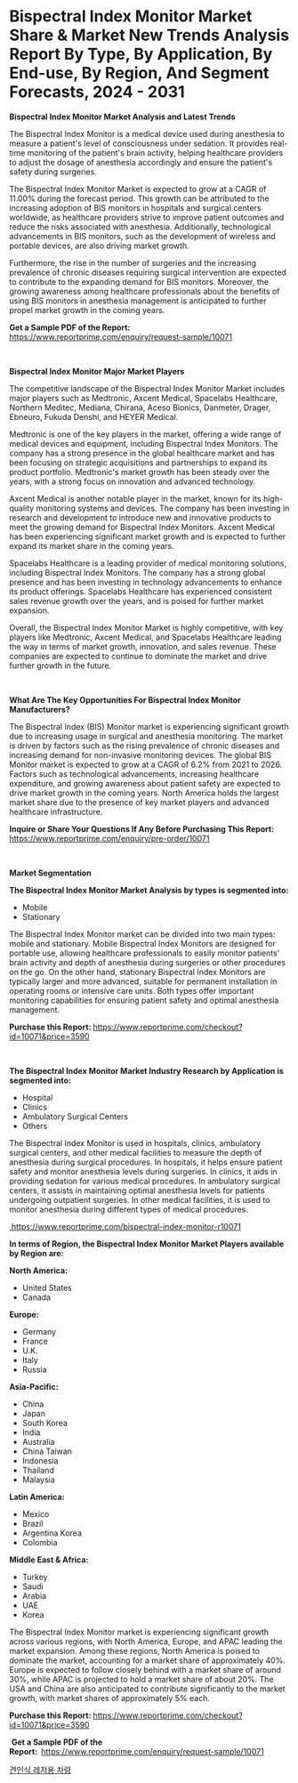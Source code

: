 <p><h1>Bispectral Index Monitor Market Share & Market New Trends Analysis Report By Type, By Application, By End-use, By Region, And Segment Forecasts, 2024 - 2031</h1></p><p><strong>Bispectral Index Monitor Market Analysis and Latest Trends</strong></p>
<p><p>The Bispectral Index Monitor is a medical device used during anesthesia to measure a patient's level of consciousness under sedation. It provides real-time monitoring of the patient's brain activity, helping healthcare providers to adjust the dosage of anesthesia accordingly and ensure the patient's safety during surgeries.</p><p>The Bispectral Index Monitor Market is expected to grow at a CAGR of 11.00% during the forecast period. This growth can be attributed to the increasing adoption of BIS monitors in hospitals and surgical centers worldwide, as healthcare providers strive to improve patient outcomes and reduce the risks associated with anesthesia. Additionally, technological advancements in BIS monitors, such as the development of wireless and portable devices, are also driving market growth.</p><p>Furthermore, the rise in the number of surgeries and the increasing prevalence of chronic diseases requiring surgical intervention are expected to contribute to the expanding demand for BIS monitors. Moreover, the growing awareness among healthcare professionals about the benefits of using BIS monitors in anesthesia management is anticipated to further propel market growth in the coming years.</p></p>
<p><strong>Get a Sample PDF of the Report:&nbsp;</strong> <a href="https://www.reportprime.com/enquiry/request-sample/10071">https://www.reportprime.com/enquiry/request-sample/10071</a></p>
<p>&nbsp;</p>
<p><strong>Bispectral Index Monitor Major Market Players</strong></p>
<p><p>The competitive landscape of the Bispectral Index Monitor Market includes major players such as Medtronic, Axcent Medical, Spacelabs Healthcare, Northern Meditec, Mediana, Chirana, Aceso Bionics, Danmeter, Drager, Ebneuro, Fukuda Denshi, and HEYER Medical.</p><p>Medtronic is one of the key players in the market, offering a wide range of medical devices and equipment, including Bispectral Index Monitors. The company has a strong presence in the global healthcare market and has been focusing on strategic acquisitions and partnerships to expand its product portfolio. Medtronic's market growth has been steady over the years, with a strong focus on innovation and advanced technology.</p><p>Axcent Medical is another notable player in the market, known for its high-quality monitoring systems and devices. The company has been investing in research and development to introduce new and innovative products to meet the growing demand for Bispectral Index Monitors. Axcent Medical has been experiencing significant market growth and is expected to further expand its market share in the coming years.</p><p>Spacelabs Healthcare is a leading provider of medical monitoring solutions, including Bispectral Index Monitors. The company has a strong global presence and has been investing in technology advancements to enhance its product offerings. Spacelabs Healthcare has experienced consistent sales revenue growth over the years, and is poised for further market expansion.</p><p>Overall, the Bispectral Index Monitor Market is highly competitive, with key players like Medtronic, Axcent Medical, and Spacelabs Healthcare leading the way in terms of market growth, innovation, and sales revenue. These companies are expected to continue to dominate the market and drive further growth in the future.</p></p>
<p>&nbsp;</p>
<p><strong>What Are The Key Opportunities For Bispectral Index Monitor Manufacturers?</strong></p>
<p><p>The Bispectral Index (BIS) Monitor market is experiencing significant growth due to increasing usage in surgical and anesthesia monitoring. The market is driven by factors such as the rising prevalence of chronic diseases and increasing demand for non-invasive monitoring devices. The global BIS Monitor market is expected to grow at a CAGR of 6.2% from 2021 to 2026. Factors such as technological advancements, increasing healthcare expenditure, and growing awareness about patient safety are expected to drive market growth in the coming years. North America holds the largest market share due to the presence of key market players and advanced healthcare infrastructure.</p></p>
<p><strong>Inquire or Share Your Questions If Any Before Purchasing This Report:</strong> <a href="https://www.reportprime.com/enquiry/pre-order/10071">https://www.reportprime.com/enquiry/pre-order/10071</a></p>
<p>&nbsp;</p>
<p><strong>Market Segmentation</strong></p>
<p><strong>The Bispectral Index Monitor Market Analysis by types is segmented into:</strong></p>
<p><ul><li>Mobile</li><li>Stationary</li></ul></p>
<p><p>The Bispectral Index Monitor market can be divided into two main types: mobile and stationary. Mobile Bispectral Index Monitors are designed for portable use, allowing healthcare professionals to easily monitor patients' brain activity and depth of anesthesia during surgeries or other procedures on the go. On the other hand, stationary Bispectral Index Monitors are typically larger and more advanced, suitable for permanent installation in operating rooms or intensive care units. Both types offer important monitoring capabilities for ensuring patient safety and optimal anesthesia management.</p></p>
<p><strong>Purchase this Report:&nbsp;</strong><a href="https://www.reportprime.com/checkout?id=10071&price=3590">https://www.reportprime.com/checkout?id=10071&price=3590</a></p>
<p>&nbsp;</p>
<p><strong>The Bispectral Index Monitor Market Industry Research by Application is segmented into:</strong></p>
<p><ul><li>Hospital</li><li>Clinics</li><li>Ambulatory Surgical Centers</li><li>Others</li></ul></p>
<p><p>The Bispectral Index Monitor is used in hospitals, clinics, ambulatory surgical centers, and other medical facilities to measure the depth of anesthesia during surgical procedures. In hospitals, it helps ensure patient safety and monitor anesthesia levels during surgeries. In clinics, it aids in providing sedation for various medical procedures. In ambulatory surgical centers, it assists in maintaining optimal anesthesia levels for patients undergoing outpatient surgeries. In other medical facilities, it is used to monitor anesthesia during different types of medical procedures.</p></p>
<p><a href="https://www.reportprime.com/bispectral-index-monitor-r10071">&nbsp;https://www.reportprime.com/bispectral-index-monitor-r10071</a></p>
<p><strong>In terms of Region, the Bispectral Index Monitor Market Players available by Region are:</strong></p>
<p>
    <p> <strong> North America: </strong>
        <ul>
            <li>United States</li>
            <li>Canada</li>
        </ul>
        </p> 
    <p> <strong> Europe: </strong>
        <ul>
            <li>Germany</li>
            <li>France</li>
            <li>U.K.</li>
            <li>Italy</li>
            <li>Russia</li>
        </ul>
        </p> 
    <p> <strong> Asia-Pacific: </strong>
        <ul>
            <li>China</li>
            <li>Japan</li>
            <li>South Korea</li>
            <li>India</li>
            <li>Australia</li>
            <li>China Taiwan</li>
            <li>Indonesia</li>
            <li>Thailand</li>
            <li>Malaysia</li>
        </ul>
        </p> 
    <p> <strong> Latin America: </strong>
        <ul>
            <li>Mexico</li>
            <li>Brazil</li>
            <li>Argentina Korea</li>
            <li>Colombia</li>
        </ul>
        </p> 
    <p> <strong> Middle East & Africa: </strong>
        <ul>
            <li>Turkey</li>
            <li>Saudi</li>
            <li>Arabia</li>
            <li>UAE</li>
            <li>Korea</li>
        </ul>
    </p>
    </p>
<p><p>The Bispectral Index Monitor market is experiencing significant growth across various regions, with North America, Europe, and APAC leading the market expansion. Among these regions, North America is poised to dominate the market, accounting for a market share of approximately 40%. Europe is expected to follow closely behind with a market share of around 30%, while APAC is projected to hold a market share of about 20%. The USA and China are also anticipated to contribute significantly to the market growth, with market shares of approximately 5% each.</p></p>
<p><strong>Purchase this Report: </strong><a href="https://www.reportprime.com/checkout?id=10071&price=3590">https://www.reportprime.com/checkout?id=10071&price=3590</a></p>
<p>&nbsp;<strong>Get a Sample PDF of the Report:&nbsp;&nbsp;</strong><a href="https://www.reportprime.com/enquiry/request-sample/10071">https://www.reportprime.com/enquiry/request-sample/10071</a></p>
<p><strong></strong></p>
<p><p><a href="https://github.com/lzrvbyqzftro57/Market-Research-Report-List-1/blob/main/668854921661.md">견인식 레저용 차량</a></p></p>